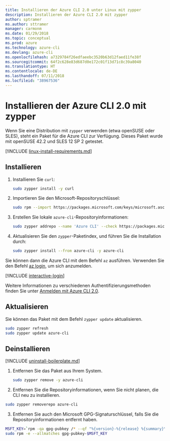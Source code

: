 ```yaml
---
title: Installieren der Azure CLI 2.0 unter Linux mit zypper
description: Installieren der Azure CLI 2.0 mit zypper
author: sptramer
ms.author: sttramer
manager: carmonm
ms.date: 01/29/2018
ms.topic: conceptual
ms.prod: azure
ms.technology: azure-cli
ms.devlang: azure-cli
ms.openlocfilehash: a7329784f26edfaeebc3520b63d12faed11fe38f
ms.sourcegitcommit: 64f2c628e83d687d0e172c01f13d71c8c39a8040
ms.translationtype: HT
ms.contentlocale: de-DE
ms.lasthandoff: 07/11/2018
ms.locfileid: "38967536"
---
```

# <a name="install-azure-cli-20-with-zypper"></a>Installieren der Azure CLI 2.0 mit zypper

Wenn Sie eine Distribution mit `zypper` verwenden (etwa openSUSE oder SLES), steht ein Paket für die Azure CLI zur Verfügung. Dieses Paket wurde mit openSUSE 42.2 und SLES 12 SP 2 getestet.

[!INCLUDE [linux-install-requirements.md](includes/linux-install-requirements.md)]

## <a name="install"></a>Installieren

1. Installieren Sie `curl`:

   ```bash
   sudo zypper install -y curl
   ```

2. Importieren Sie den Microsoft-Repositoryschlüssel:

   ```bash
   sudo rpm --import https://packages.microsoft.com/keys/microsoft.asc
   ```

3. Erstellen Sie lokale `azure-cli`-Repositoryinformationen:

   ```bash
   sudo zypper addrepo --name 'Azure CLI' --check https://packages.microsoft.com/yumrepos/azure-cli azure-cli
   ```

4. Aktualisieren Sie den `zypper`-Paketindex, und führen Sie die Installation durch:

   ```bash
   sudo zypper install --from azure-cli -y azure-cli
   ```

Sie können dann die Azure CLI mit dem Befehl `az` ausführen. Verwenden Sie den Befehl [az login](/cli/azure/reference-index#az-login), um sich anzumelden.

[!INCLUDE [interactive-login](includes/interactive-login.md)]

Weitere Informationen zu verschiedenen Authentifizierungsmethoden finden Sie unter [Anmelden mit Azure CLI 2.0](authenticate-azure-cli.md).

## <a name="update"></a>Aktualisieren

Sie können das Paket mit dem Befehl `zypper update` aktualisieren.

```bash
sudo zypper refresh
sudo zypper update azure-cli
```

## <a name="uninstall"></a>Deinstallieren

[!INCLUDE [uninstall-boilerplate.md](includes/uninstall-boilerplate.md)]

1. Entfernen Sie das Paket aus Ihrem System.

    ```bash
    sudo zypper remove -y azure-cli
    ```

2. Entfernen Sie die Repositoryinformationen, wenn Sie nicht planen, die CLI neu zu installieren.

  ```bash
  sudo zypper removerepo azure-cli
  ```

3. Entfernen Sie auch den Microsoft GPG-Signaturschlüssel, falls Sie die Repositoryinformationen entfernt haben.

  ```bash
  MSFT_KEY=`rpm -qa gpg-pubkey /* --qf "%{version}-%{release} %{summary}\n" | grep Microsoft | awk '{print $1}'`
  sudo rpm -e --allmatches gpg-pubkey-$MSFT_KEY
  ```